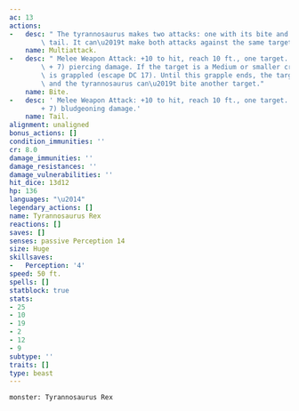 ```yaml
---
ac: 13
actions:
-   desc: " The tyrannosaurus makes two attacks: one with its bite and one with its\
        \ tail. It can\u2019t make both attacks against the same target."
    name: Multiattack.
-   desc: " Melee Weapon Attack: +10 to hit, reach 10 ft., one target. Hit: 33 (4d12\
        \ + 7) piercing damage. If the target is a Medium or smaller creature, it\
        \ is grappled (escape DC 17). Until this grapple ends, the target is restrained,\
        \ and the tyrannosaurus can\u2019t bite another target."
    name: Bite.
-   desc: ' Melee Weapon Attack: +10 to hit, reach 10 ft., one target. Hit: 20 (3d8
        + 7) bludgeoning damage.'
    name: Tail.
alignment: unaligned
bonus_actions: []
condition_immunities: ''
cr: 8.0
damage_immunities: ''
damage_resistances: ''
damage_vulnerabilities: ''
hit_dice: 13d12
hp: 136
languages: "\u2014"
legendary_actions: []
name: Tyrannosaurus Rex
reactions: []
saves: []
senses: passive Perception 14
size: Huge
skillsaves:
-   Perception: '4'
speed: 50 ft.
spells: []
statblock: true
stats:
- 25
- 10
- 19
- 2
- 12
- 9
subtype: ''
traits: []
type: beast
---
```

```statblock
monster: Tyrannosaurus Rex
```